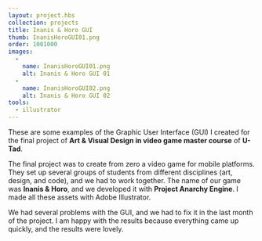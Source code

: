 ```yaml
---
layout: project.hbs
collection: projects
title: Inanis & Horo GUI
thumb: InanisHoroGUI01.png
order: 1001000
images:
  -
    name: InanisHoroGUI01.png
    alt: Inanis & Horo GUI 01
  -
    name: InanisHoroGUI02.png
    alt: Inanis & Horo GUI 02
tools:
  - illustrator
---
```

These are some examples of the Graphic User Interface (GUI) I created for the final project of **Art & Visual Design in video game master course** of **U-Tad**.

The final project was to create from zero a video game for mobile platforms. They set up several groups of students from different disciplines (art, design, and code), and we had to work together. The name of our game was **Inanis & Horo**,  and we developed it with **Project Anarchy Engine**. I made all these assets with Adobe Illustrator.

We had several problems with the GUI, and we had to fix it in the last month of the project. I am happy with the results because everything came up quickly, and the results were lovely.
